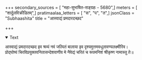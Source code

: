 +++
secondary_sources = [ "महा-सुभाषित-सङ्ग्रहः - 5680",]
meters = [ "शार्दूलविक्रीडितम्",]
pratimaalaa_letters = [ "स", "प", "त",]
jsonClass = "Subhaashita"
title = "आस्वाद्यं प्रमदारदच्छद"

+++

<details open><summary>Text</summary>

आस्वाद्यं प्रमदारदच्छद इव श्रव्यं नवं जल्पितं बालाया इव दृश्यमुत्तमवधूलावण्यलक्ष्मीरिव।  
प्रोद्घोष्यं चिरविप्रयुक्तवनितासन्देशवाणीव मे नैवेद्यं चरितं च रूपमनिशं श्रीकृष्ण नामास्तु ते॥
</details>
